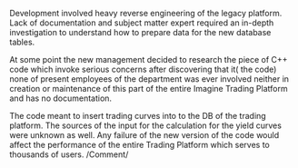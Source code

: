 Development involved heavy reverse engineering of the legacy platform. 
Lack of documentation and subject 
matter expert required an in-depth investigation to understand how to prepare data for the new database tables.

At some point the new management decided to research the piece of C++ code which invoke serious concerns 
after discovering that it( the code) none of present employees of the department was ever involved neither in creation or maintenance 
of this part of the entire Imagine Trading Platform and has no documentation.

The code meant to insert trading curves into to the DB of the trading platform. 
The sources of the input for the calculation for the yield curves were unknown as well.
Any failure of the new version of the code would affect the performance of the entire Trading Platform which serves to thousands of users. 
/Comment/
